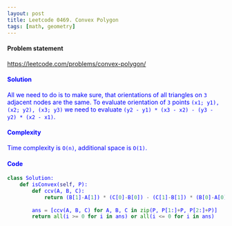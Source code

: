 ```yaml
---
layout: post
title: Leetcode 0469. Convex Polygon
tags: [math, geometry]
---
```


#### Problem statement

<a href="https://leetcode.com/problems/convex-polygon/"> <font color = blue>https://leetcode.com/problems/convex-polygon/

#### Solution

All we need to do is to make sure, that orientations of all triangles on `3` adjacent nodes are the same. To evaluate orientation of `3` points `(x1; y1), (x2; y2), (x3; y3)` we need to evaluate `(y2 - y1) * (x3 - x2) - (y3 - y2) * (x2 - x1)`. 

#### Complexity
Time complexity is `O(n)`, additional space is `O(1)`.

#### Code
```python
class Solution:
    def isConvex(self, P):
        def ccv(A, B, C):
            return (B[1]-A[1]) * (C[0]-B[0]) - (C[1]-B[1]) * (B[0]-A[0])
        
        ans = [ccv(A, B, C) for A, B, C in zip(P, P[1:]+P, P[2:]+P)]
        return all(i >= 0 for i in ans) or all(i <= 0 for i in ans)
```

